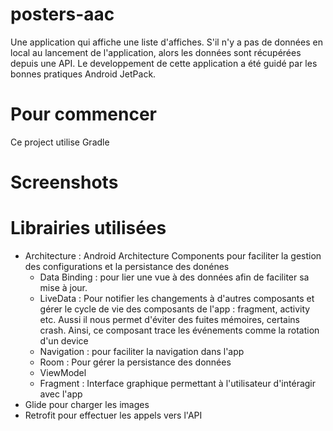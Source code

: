 # posters-aac

Une application qui affiche une liste d'affiches.
S'il n'y a pas de données en local au lancement de l'application, alors les données sont récupérées depuis une API. 
Le developpement de cette application a été guidé par les bonnes pratiques Android JetPack.

# Pour commencer
Ce project utilise Gradle

# Screenshots

# Librairies utilisées
* Architecture : Android Architecture Components pour faciliter la gestion des configurations et la persistance des donénes 
  * Data Binding : pour lier une vue à des données afin de faciliter sa mise à jour. 
  * LiveData : Pour notifier les changements à d'autres composants et gérer le cycle de vie des composants de l'app : fragment, activity etc. Aussi il nous permet d'éviter des fuites mémoires, certains crash. Ainsi, ce composant trace les événements comme la rotation d'un device
  * Navigation : pour faciliter la navigation dans l'app
  * Room : Pour gérer la persistance des données
  * ViewModel
  * Fragment : Interface graphique permettant à l'utilisateur d'intéragir avec l'app 
* Glide pour charger les images
* Retrofit pour effectuer les appels vers l'API
